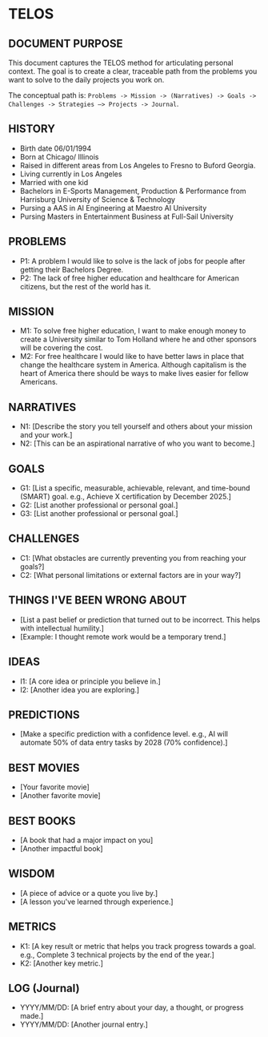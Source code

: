 
# TELOS

## DOCUMENT PURPOSE

This document captures the TELOS method for articulating personal context. The
goal is to create a clear, traceable path from the problems you want to solve to
the daily projects you work on.

The conceptual path is: `Problems -> Mission -> (Narratives) -> Goals ->
Challenges -> Strategies —> Projects -> Journal`.

## HISTORY

- Birth date 06/01/1994
- Born at Chicago/ Illinois
- Raised in different areas from Los Angeles to Fresno to Buford Georgia.
- Living currently in Los Angeles
- Married with one kid
- Bachelors in E-Sports Management, Production & Performance from Harrisburg
University of Science & Technology
- Pursing a AAS in AI Engineering at Maestro AI University
- Pursing Masters in Entertainment Business at Full-Sail University

## PROBLEMS

- P1: A problem I would like to solve is the lack of jobs for people after
getting their Bachelors Degree.
- P2: The lack of free higher education and healthcare for American citizens,
but the rest of the world has it.

## MISSION

- M1: To solve free higher education, I want to make enough money to create a
University similar to Tom Holland where he and other sponsors will be covering
the cost.
- M2: For free healthcare I would like to have better laws in place that change
the healthcare system in America. Although capitalism is the heart of America
there should be ways to make lives easier for fellow Americans.

## NARRATIVES

- N1: [Describe the story you tell yourself and others about your mission and
your work.]
- N2: [This can be an aspirational narrative of who you want to become.]

## GOALS

- G1: [List a specific, measurable, achievable, relevant, and time-bound (SMART)
goal. e.g., Achieve X certification by December 2025.]
- G2: [List another professional or personal goal.]
- G3: [List another professional or personal goal.]

## CHALLENGES

- C1: [What obstacles are currently preventing you from reaching your goals?]
- C2: [What personal limitations or external factors are in your way?]

## THINGS I'VE BEEN WRONG ABOUT

- [List a past belief or prediction that turned out to be incorrect. This helps
with intellectual humility.]
- [Example: I thought remote work would be a temporary trend.]

## IDEAS

- I1: [A core idea or principle you believe in.]
- I2: [Another idea you are exploring.]

## PREDICTIONS

- [Make a specific prediction with a confidence level. e.g., AI will automate
50% of data entry tasks by 2028 (70% confidence).]

## BEST MOVIES

- [Your favorite movie]
- [Another favorite movie]

## BEST BOOKS

- [A book that had a major impact on you]
- [Another impactful book]

## WISDOM

- [A piece of advice or a quote you live by.]
- [A lesson you've learned through experience.]

## METRICS

- K1: [A key result or metric that helps you track progress towards a goal.
e.g., Complete 3 technical projects by the end of the year.]
- K2: [Another key metric.]

## LOG (Journal)

- YYYY/MM/DD: [A brief entry about your day, a thought, or progress made.]
- YYYY/MM/DD: [Another journal entry.]
